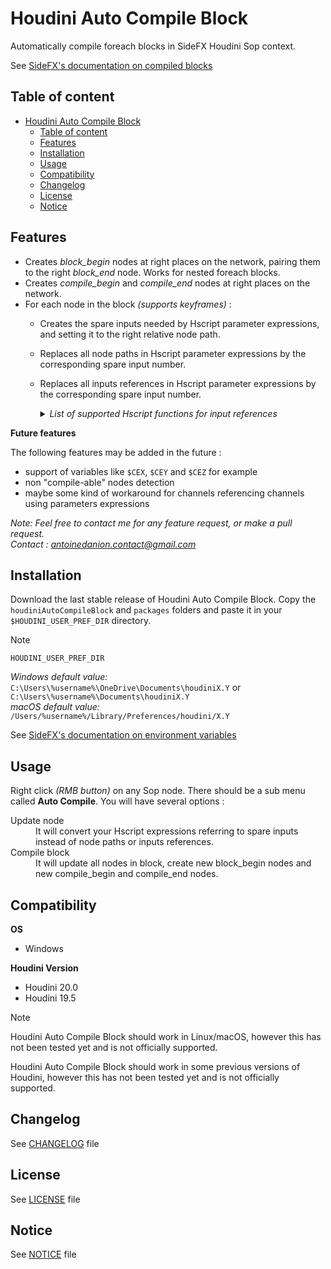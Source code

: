 # Houdini Auto Compile Block

Automatically compile foreach blocks in SideFX Houdini Sop context.

See [SideFX's documentation on compiled blocks](https://www.sidefx.com/docs/houdini/model/compile.html)

## Table of content

- [Houdini Auto Compile Block](#houdini-auto-compile-block)
  - [Table of content](#table-of-content)
  - [Features](#features)
  - [Installation](#installation)
  - [Usage](#usage)
  - [Compatibility](#compatibility)
  - [Changelog](#changelog)
  - [License](#license)
  - [Notice](#notice)

## Features

- Creates *block_begin* nodes at right places on the network, pairing them to the right *block_end* node. Works for nested foreach blocks.
- Creates *compile_begin* and *compile_end* nodes at right places on the network.
- For each node in the block *(supports keyframes)* :
  - Creates the spare inputs needed by Hscript parameter expressions, and setting it to the right relative node path.
  - Replaces all node paths in Hscript parameter expressions by the corresponding spare input number.
  - Replaces all inputs references in Hscript parameter expressions by the corresponding spare input number.  
    <details>
      <summary><i>List of supported Hscript functions for input references</i></summary>

      - [arclen](https://www.sidefx.com/docs/houdini/expressions/arclen.html)
      - [arclenD](https://www.sidefx.com/docs/houdini/expressions/arclenD.html)
      - [attriblist](https://www.sidefx.com/docs/houdini/expressions/attriblist.html)
      - [bbox](https://www.sidefx.com/docs/houdini/expressions/bbox.html)
      - [centroid](https://www.sidefx.com/docs/houdini/expressions/centroid.html)
      - [curvature](https://www.sidefx.com/docs/houdini/expressions/curvature.html)
      - [degree](https://www.sidefx.com/docs/houdini/expressions/degree.html)
      - [detail](https://www.sidefx.com/docs/houdini/expressions/detail.html)
      - [detailattriblist](https://www.sidefx.com/docs/houdini/expressions/detailattriblist.html)
      - [detailattribsize](https://www.sidefx.com/docs/houdini/expressions/detailattribsize.html)
      - [detailattribtype](https://www.sidefx.com/docs/houdini/expressions/detailattribtype.html)
      - [details](https://www.sidefx.com/docs/houdini/expressions/details.html)
      - [detailsmap](https://www.sidefx.com/docs/houdini/expressions/detailsmap.html)
      - [detailsnummap](https://www.sidefx.com/docs/houdini/expressions/detailsnummap.html)
      - [detailvals](https://www.sidefx.com/docs/houdini/expressions/detailvals.html)
      - [edgegrouplist](https://www.sidefx.com/docs/houdini/expressions/edgegrouplist.html)
      - [edgegroupmask](https://www.sidefx.com/docs/houdini/expressions/edgegroupmask.html)
      - [groupbyval](https://www.sidefx.com/docs/houdini/expressions/groupbyval.html)
      - [groupbyvals](https://www.sidefx.com/docs/houdini/expressions/groupbyvals.html)
      - [hasdetailattrib](https://www.sidefx.com/docs/houdini/expressions/hasdetailattrib.html)
      - [haspoint](https://www.sidefx.com/docs/houdini/expressions/haspoint.html)
      - [haspointattrib](https://www.sidefx.com/docs/houdini/expressions/haspointattrib.html)
      - [hasprim](https://www.sidefx.com/docs/houdini/expressions/hasprim.html)
      - [hasprimattrib](https://www.sidefx.com/docs/houdini/expressions/hasprimattrib.html)
      - [hasvertexattrib](https://www.sidefx.com/docs/houdini/expressions/hasvertexattrib.html)
      - [isclosed](https://www.sidefx.com/docs/houdini/expressions/isclosed.html)
      - [iscollided](https://www.sidefx.com/docs/houdini/expressions/iscollided.html)
      - [isspline](https://www.sidefx.com/docs/houdini/expressions/isspline.html)
      - [isstuck](https://www.sidefx.com/docs/houdini/expressions/isstuck.html)
      - [iswrapu](https://www.sidefx.com/docs/houdini/expressions/iswrapu.html)
      - [iswrapv](https://www.sidefx.com/docs/houdini/expressions/iswrapv.html)
      - [listbyval](https://www.sidefx.com/docs/houdini/expressions/listbyval.html)
      - [listbyvals](https://www.sidefx.com/docs/houdini/expressions/listbyvals.html)
      - [metaweight](https://www.sidefx.com/docs/houdini/expressions/metaweight.html)
      - [mindist](https://www.sidefx.com/docs/houdini/expressions/mindist.html)
      - [nearpoint](https://www.sidefx.com/docs/houdini/expressions/nearpoint.html)
      - [normal](https://www.sidefx.com/docs/houdini/expressions/normal.html)
      - [npoints](https://www.sidefx.com/docs/houdini/expressions/npoints.html)
      - [npointsgroup](https://www.sidefx.com/docs/houdini/expressions/npointsgroup.html)
      - [nprims](https://www.sidefx.com/docs/houdini/expressions/nprims.html)
      - [nprimsgroup](https://www.sidefx.com/docs/houdini/expressions/nprimsgroup.html)
      - [nuniquevals](https://www.sidefx.com/docs/houdini/expressions/nuniquevals.html)
      - [nvertices](https://www.sidefx.com/docs/houdini/expressions/nvertices.html)
      - [nverticesgroup](https://www.sidefx.com/docs/houdini/expressions/nverticesgroup.html)
      - [point](https://www.sidefx.com/docs/houdini/expressions/point.html)
      - [pointattriblist](https://www.sidefx.com/docs/houdini/expressions/pointattriblist.html)
      - [pointattribsize](https://www.sidefx.com/docs/houdini/expressions/pointattribsize.html)
      - [pointattribtype](https://www.sidefx.com/docs/houdini/expressions/pointattribtype.html)
      - [pointavg](https://www.sidefx.com/docs/houdini/expressions/pointavg.html)
      - [pointdist](https://www.sidefx.com/docs/houdini/expressions/pointdist.html)
      - [pointgrouplist](https://www.sidefx.com/docs/houdini/expressions/pointgrouplist.html)
      - [pointgroupmask](https://www.sidefx.com/docs/houdini/expressions/pointgroupmask.html)
      - [pointlist](https://www.sidefx.com/docs/houdini/expressions/pointlist.html)
      - [pointneighbours](https://www.sidefx.com/docs/houdini/expressions/pointneighbours.html)
      - [pointpattern](https://www.sidefx.com/docs/houdini/expressions/pointpattern.html)
      - [points](https://www.sidefx.com/docs/houdini/expressions/points.html)
      - [pointsmap](https://www.sidefx.com/docs/houdini/expressions/pointsmap.html)
      - [pointsnummap](https://www.sidefx.com/docs/houdini/expressions/pointsnummap.html)
      - [pointvals](https://www.sidefx.com/docs/houdini/expressions/pointvals.html)
      - [prim](https://www.sidefx.com/docs/houdini/expressions/prim.html)
      - [primattriblist](https://www.sidefx.com/docs/houdini/expressions/primattriblist.html)
      - [primattribsize](https://www.sidefx.com/docs/houdini/expressions/primattribsize.html)
      - [primattribtype](https://www.sidefx.com/docs/houdini/expressions/primattribtype.html)
      - [primdist](https://www.sidefx.com/docs/houdini/expressions/primdist.html)
      - [primduv](https://www.sidefx.com/docs/houdini/expressions/primduv.html)
      - [primgrouplist](https://www.sidefx.com/docs/houdini/expressions/primgrouplist.html)
      - [primgroupmask](https://www.sidefx.com/docs/houdini/expressions/primgroupmask.html)
      - [primlist](https://www.sidefx.com/docs/houdini/expressions/primlist.html)
      - [primneighbours](https://www.sidefx.com/docs/houdini/expressions/primneighbours.html)
      - [prims](https://www.sidefx.com/docs/houdini/expressions/prims.html)
      - [primsmap](https://www.sidefx.com/docs/houdini/expressions/primsmap.html)
      - [primsnummap](https://www.sidefx.com/docs/houdini/expressions/primsnummap.html)
      - [primuv](https://www.sidefx.com/docs/houdini/expressions/primuv.html)
      - [primvals](https://www.sidefx.com/docs/houdini/expressions/primvals.html)
      - [realuv](https://www.sidefx.com/docs/houdini/expressions/realuv.html)
      - [seampoints](https://www.sidefx.com/docs/houdini/expressions/seampoints.html)
      - [spknot](https://www.sidefx.com/docs/houdini/expressions/spknot.html)
      - [surflen](https://www.sidefx.com/docs/houdini/expressions/surflen.html)
      - [uniqueval](https://www.sidefx.com/docs/houdini/expressions/uniqueval.html)
      - [uniquevals](https://www.sidefx.com/docs/houdini/expressions/uniquevals.html)
      - [unituv](https://www.sidefx.com/docs/houdini/expressions/unituv.html)
      - [uvdist](https://www.sidefx.com/docs/houdini/expressions/uvdist.html)
      - [vertex](https://www.sidefx.com/docs/houdini/expressions/vertex.html)
      - [vertexattriblist](https://www.sidefx.com/docs/houdini/expressions/vertexattriblist.html)
      - [vertexattribsize](https://www.sidefx.com/docs/houdini/expressions/vertexattribsize.html)
      - [vertexattribtype](https://www.sidefx.com/docs/houdini/expressions/vertexattribtype.html)
      - [vertexgrouplist](https://www.sidefx.com/docs/houdini/expressions/vertexgrouplist.html)
      - [vertexgroupmask](https://www.sidefx.com/docs/houdini/expressions/vertexgroupmask.html)
      - [vertexs](https://www.sidefx.com/docs/houdini/expressions/vertexs.html)
      - [vertexsmap](https://www.sidefx.com/docs/houdini/expressions/vertexsmap.html)
      - [vertexsnummap](https://www.sidefx.com/docs/houdini/expressions/vertexsnummap.html)
      - [vertexvals](https://www.sidefx.com/docs/houdini/expressions/vertexvals.html)
      - [volumeaverage](https://www.sidefx.com/docs/houdini/expressions/volumeaverage.html)
      - [volumegradient](https://www.sidefx.com/docs/houdini/expressions/volumegradient.html)
      - [volumeindex](https://www.sidefx.com/docs/houdini/expressions/volumeindex.html)
      - [volumeindextopos](https://www.sidefx.com/docs/houdini/expressions/volumeindextopos.html)
      - [volumemax](https://www.sidefx.com/docs/houdini/expressions/volumemax.html)
      - [volumemin](https://www.sidefx.com/docs/houdini/expressions/volumemin.html)
      - [volumepostoindex](https://www.sidefx.com/docs/houdini/expressions/volumepostoindex.html)
      - [volumeres](https://www.sidefx.com/docs/houdini/expressions/volumeres.html)
      - [volumesample](https://www.sidefx.com/docs/houdini/expressions/volumesample.html)
      - [volumevoxeldiameter](https://www.sidefx.com/docs/houdini/expressions/volumevoxeldiameter.html)
      - [xyzdist](https://www.sidefx.com/docs/houdini/expressions/xyzdist.html)
      
    </details>

**Future features**

The following features may be added in the future :
- support of variables like `$CEX`, `$CEY` and `$CEZ` for example
- non "compile-able" nodes detection
- maybe some kind of workaround for channels referencing channels using parameters expressions

*Note: Feel free to contact me for any feature request, or make a pull request.*  
*Contact : [antoinedanion.contact@gmail.com](mailto:antoinedanion.contact@gmail.com)*

## Installation

Download the last stable release of Houdini Auto Compile Block.
Copy the `houdiniAutoCompileBlock` and `packages` folders and paste it in your `$HOUDINI_USER_PREF_DIR` directory.

> [!NOTE]
> `HOUDINI_USER_PREF_DIR`
>
> *Windows default value:*  
> `C:\Users\%username%\OneDrive\Documents\houdiniX.Y` or `C:\Users\%username%\Documents\houdiniX.Y`  
> *macOS default value:*  
> `/Users/%username%/Library/Preferences/houdini/X.Y`
> 
> See [SideFX's documentation on environment variables](https://www.sidefx.com/docs/houdini/ref/env.html)

## Usage

Right click *(RMB button)* on any Sop node. There should be a sub menu called **Auto Compile**.
You will have several options :
<dl>
  <dt>Update node</dt>
  <dd>
    It will convert your Hscript expressions referring to spare inputs instead of node paths or inputs references.
  </dd>
  <dt>Compile block</dt>
  <dd>
    It will update all nodes in block, create new block_begin nodes and new compile_begin and compile_end nodes.
  </dd>
</dl>

## Compatibility

**OS**
- Windows


**Houdini Version**
- Houdini 20.0
- Houdini 19.5

> [!NOTE]
>
> Houdini Auto Compile Block should work in Linux/macOS, however this has not been tested yet and is not officially supported.  
> 
> Houdini Auto Compile Block should work in some previous versions of Houdini, however this has not been tested yet and is not officially supported.

## Changelog

See [CHANGELOG](https://github.com/antoinedanion/Houdini-Auto-Compile-Block/blob/main/CHANGELOG.md) file

## License

See [LICENSE](https://github.com/antoinedanion/Houdini-Auto-Compile-Block/blob/main/LICENSE) file

## Notice

See [NOTICE](https://github.com/antoinedanion/Houdini-Auto-Compile-Block/blob/main/NOTICE) file
